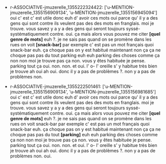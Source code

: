  * r-ASSOCIATIVE-jmuzerelle_1355222324422: ['u-MENTION-jmuzerelle_1355156909134', 'u-MENTION-jmuzerelle_1355156945094']
	oui c' est c' est utile donc euh d' avoir ces mots oui parce qu' il y a des gens qui sont contre ils veulent pas des des mots en franglais.
	 moi je trouve.
	 vous savez y a y a des gens qui seront toujours syssé- systématiquement contre.
	 oui.
	 ça mais alors vous pouvez me citer **[quel genre de mots]** euh ?.
	 je ne sais pas quand on se promène dans les rues on voit **[snack-bar]** par exemple c' est pas un mot français quoi snack-bar euh.
	 ça choque pas on y est habitué maintenant non ça ça ne choque pas pas du tout parking euh euh parking des choses comme ça non non moi je trouve pas ça non.
	 vous y êtes habituée je pense.
	 parking tout ça oui.
	 non.
	 non.
	 et oui.
	 l' o- l' oreille s' y habitue très bien je trouve ah oui ah oui.
	 donc il y a pas de problèmes ?.
	 non y a pas de problèmes non.
	
 * r-ASSOCIATIVE-jmuzerelle_1355222501461: ['u-MENTION-jmuzerelle_1355156909134', 'u-MENTION-jmuzerelle_1355156981685']
	oui c' est c' est utile donc euh d' avoir ces mots oui parce qu' il y a des gens qui sont contre ils veulent pas des des mots en franglais.
	 moi je trouve.
	 vous savez y a y a des gens qui seront toujours syssé- systématiquement contre.
	 oui.
	 ça mais alors vous pouvez me citer **[quel genre de mots]** euh ?.
	 je ne sais pas quand on se promène dans les rues on voit snack-bar par exemple c' est pas un mot français quoi snack-bar euh.
	 ça choque pas on y est habitué maintenant non ça ça ne choque pas pas du tout **[parking]** euh euh parking des choses comme ça non non moi je trouve pas ça non.
	 vous y êtes habituée je pense.
	 parking tout ça oui.
	 non.
	 non.
	 et oui.
	 l' o- l' oreille s' y habitue très bien je trouve ah oui ah oui.
	 donc il y a pas de problèmes ?.
	 non y a pas de problèmes non.
	 oui.
	
